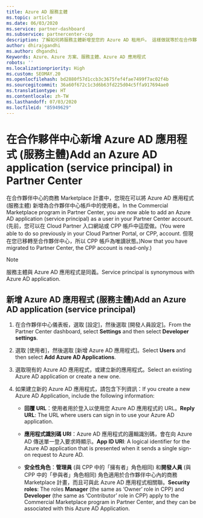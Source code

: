 ```yaml
---
title: Azure AD 服務主體
ms.topic: article
ms.date: 06/03/2020
ms.service: partner-dashboard
ms.subservice: partnercenter-csp
description: 了解如何將服務主體新增至您的 Azure AD 租用戶。 這樣做就等於在合作夥伴中心新增 Azure AD 應用程式 (服務主體)。
author: dhirajgandhi
ms.author: dhgandhi
Keywords: Azure、Azure 方案、服務主體、Azure AD 應用程式
robots: ''
ms.localizationpriority: High
ms.custom: SEOMAY.20
ms.openlocfilehash: bd2880f57d1ccb3c3675fef4fae7499f7ac02f4b
ms.sourcegitcommit: 36a60f672c1c3d6b63fd225d04c5ffa917694ae0
ms.translationtype: HT
ms.contentlocale: zh-TW
ms.lasthandoff: 07/03/2020
ms.locfileid: "85949629"
---
```

# <a name="add-an-azure-ad-application-service-principal-in-partner-center"></a><span data-ttu-id="94a76-105">在合作夥伴中心新增 Azure AD 應用程式 (服務主體)</span><span class="sxs-lookup"><span data-stu-id="94a76-105">Add an Azure AD application (service principal) in Partner Center</span></span>

<span data-ttu-id="94a76-106">在合作夥伴中心的商務 Marketplace 計畫中，您現在可以將 Azure AD 應用程式 (服務主體) 新增為合作夥伴中心帳戶中的使用者。</span><span class="sxs-lookup"><span data-stu-id="94a76-106">In the Commercial Marketplace program in Partner Center, you are now able to add an Azure AD application (service principal) as a user in your Partner Center account.</span></span> <span data-ttu-id="94a76-107">(先前，您可以在 Cloud Partner 入口網站或 CPP 帳戶中這麼做。</span><span class="sxs-lookup"><span data-stu-id="94a76-107">(You were able to do so previously in your Cloud Partner Portal, or CPP, account.</span></span> <span data-ttu-id="94a76-108">但現在您已移轉至合作夥伴中心，所以 CPP 帳戶為唯讀狀態。)</span><span class="sxs-lookup"><span data-stu-id="94a76-108">Now that you have migrated to Partner Center, the CPP account is read-only.)</span></span>
 
>[!Note] 
><span data-ttu-id="94a76-109">服務主體與 Azure AD 應用程式是同義。</span><span class="sxs-lookup"><span data-stu-id="94a76-109">Service principal is synonymous with Azure AD application.</span></span>

## <a name="add-an-azure-ad-application-service-principal"></a><span data-ttu-id="94a76-110">新增 Azure AD 應用程式 (服務主體)</span><span class="sxs-lookup"><span data-stu-id="94a76-110">Add an Azure AD application (service principal)</span></span>

1. <span data-ttu-id="94a76-111">在合作夥伴中心儀表板，選取 [設定]，然後選取 [開發人員設定]。</span><span class="sxs-lookup"><span data-stu-id="94a76-111">From the Partner Center dashboard, select **Settings** and then select **Developer settings**.</span></span>

2. <span data-ttu-id="94a76-112">選取 [使用者]，然後選取 [新增 Azure AD 應用程式]。</span><span class="sxs-lookup"><span data-stu-id="94a76-112">Select **Users** and then select **Add Azure AD Applications**.</span></span>

3. <span data-ttu-id="94a76-113">選取現有的 Azure AD 應用程式，或建立新的應用程式。</span><span class="sxs-lookup"><span data-stu-id="94a76-113">Select an existing Azure AD application or create a new one.</span></span>

4. <span data-ttu-id="94a76-114">如果建立新的 Azure AD 應用程式，請包含下列資訊：</span><span class="sxs-lookup"><span data-stu-id="94a76-114">If you create a new Azure AD Application, include the following information:</span></span>  

   - <span data-ttu-id="94a76-115">**回覆 URL**：使用者用於登入以使用您 Azure AD 應用程式的 URL。</span><span class="sxs-lookup"><span data-stu-id="94a76-115">**Reply URL**: The URL where users can sign in to use your Azure AD application.</span></span>

   - <span data-ttu-id="94a76-116">**應用程式識別碼 URI**：Azure AD 應用程式的邏輯識別碼，會在向 Azure AD 傳送單一登入要求時顯示。</span><span class="sxs-lookup"><span data-stu-id="94a76-116">**App ID URI**: A logical identifier for the Azure AD application that is presented when it sends a single sign-on request to Azure AD.</span></span>

   - <span data-ttu-id="94a76-117">**安全性角色**：**管理員** (與 CPP 中的「擁有者」角色相同) 和**開發人員** (與 CPP 中的「參與者」角色相同) 角色適用於合作夥伴中心內的商務 Marketplace 計畫，而且可與此 Azure AD 應用程式相關聯。</span><span class="sxs-lookup"><span data-stu-id="94a76-117">**Security roles**: The roles **Manager** (the same as  ‘Owner’ role in CPP) and **Developer** (the same as ‘Contributor’ role in CPP) apply to the Commercial Marketplace program in Partner Center, and they can be associated with this Azure AD Application.</span></span>  
